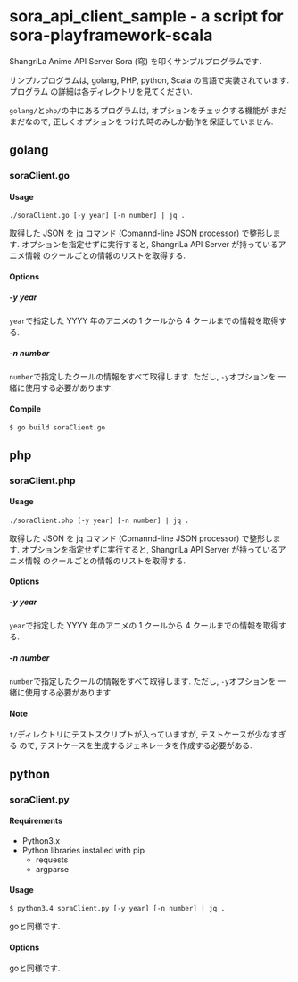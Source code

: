 sora_api_client_sample - a script for sora-playframework-scala
===============================================================

ShangriLa Anime API Server Sora (穹) を叩くサンプルプログラムです.

サンプルプログラムは, golang, PHP, python, Scala の言語で実装されています. プログラム
の詳細は各ディレクトリを見てください.

`golang/`と`php/`の中にあるプログラムは, オプションをチェックする機能が
まだまだなので, 正しくオプションをつけた時のみしか動作を保証していません.

golang
-------

### soraClient.go

#### Usage

```
./soraClient.go [-y year] [-n number] | jq .
```

取得した JSON を jq コマンド (Comannd-line JSON processor) で整形します.
オプションを指定せずに実行すると, ShangriLa API Server が持っているアニメ情報
のクールごとの情報のリストを取得する.

#### Options

##### -y year

`year`で指定した YYYY 年のアニメの 1 クールから 4 クールまでの情報を取得する.

##### -n number

`number`で指定したクールの情報をすべて取得します. ただし, `-y`オプションを
一緒に使用する必要があります.

#### Compile

```
$ go build soraClient.go
```

php
------

### soraClient.php

#### Usage

```
./soraClient.php [-y year] [-n number] | jq .
```

取得した JSON を jq コマンド (Comannd-line JSON processor) で整形します.
オプションを指定せずに実行すると, ShangriLa API Server が持っているアニメ情報
のクールごとの情報のリストを取得する.

#### Options

##### -y year

`year`で指定した YYYY 年のアニメの 1 クールから 4 クールまでの情報を取得する.

##### -n number

`number`で指定したクールの情報をすべて取得します. ただし, `-y`オプションを
一緒に使用する必要があります.

#### Note

`t/`ディレクトリにテストスクリプトが入っていますが, テストケースが少なすぎる
ので, テストケースを生成するジェネレータを作成する必要がある.



python
-------

### soraClient.py
#### Requirements
 - Python3.x
 - Python libraries installed with pip
   - requests
   - argparse

#### Usage

```
$ python3.4 soraClient.py [-y year] [-n number] | jq .
```

goと同様です.

#### Options

goと同様です.


